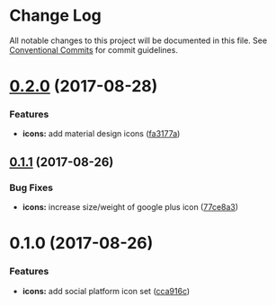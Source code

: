 # Change Log

All notable changes to this project will be documented in this file.
See [Conventional Commits](https://conventionalcommits.org) for commit guidelines.

<a name="0.2.0"></a>
# [0.2.0](https://github.com/suitejs/suitejs/compare/@suitejs/icons@0.1.1...@suitejs/icons@0.2.0) (2017-08-28)


### Features

* **icons:** add material design icons ([fa3177a](https://github.com/suitejs/suitejs/commit/fa3177a))




<a name="0.1.1"></a>
## [0.1.1](https://github.com/suitejs/suitejs/compare/@suitejs/icons@0.1.0...@suitejs/icons@0.1.1) (2017-08-26)


### Bug Fixes

* **icons:** increase size/weight of google plus icon ([77ce8a3](https://github.com/suitejs/suitejs/commit/77ce8a3))




<a name="0.1.0"></a>
# 0.1.0 (2017-08-26)


### Features

* **icons:** add social platform icon set ([cca916c](https://github.com/suitejs/suitejs/commit/cca916c))
